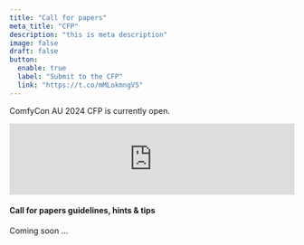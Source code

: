 ```yaml
---
title: "Call for papers"
meta_title: "CFP"
description: "this is meta description"
image: false
draft: false
button:
  enable: true
  label: "Submit to the CFP"
  link: "https://t.co/mMLokmngV5"
---
```

ComfyCon AU 2024 CFP is currently open.

<div style="left:0; width:100%; height:0; position:relative; padding-bottom:25%; margin:0 auto"><iframe src="https://www.tickcounter.com/widget/countdown/4480849" style="top:0; left:0; width:100%; height:100%; position:absolute; border:0; overflow:hidden" title="ComfyCon AU 2024 CFP closes in ..."></iframe></div>



#### Call for papers guidelines, hints & tips

Coming soon ...